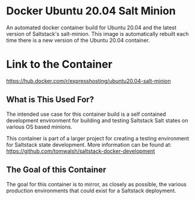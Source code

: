 # Docker Ubuntu 20.04 Salt Minion
An automated docker container build for Ubuntu 20.04 and the latest version of Saltstack's salt-minion. This image is automatically rebuilt each time there is a new version of the Ubuntu 20.04 container.

# Link to the Container
https://hub.docker.com/r/expresshosting/ubuntu20.04-salt-minion

## What is This Used For?
The intended use case for this container build is a self contained development environment for building and testing Saltstack Salt states on various OS based minions.

This container is part of a larger project for creating a testing environment for Saltstack state development. More information can be found at: https://github.com/tomwalsh/saltstack-docker-development

## The Goal of this Container
The goal for this container is to mirror, as closely as possible, the various production environments that could exist for a Saltstack deployment.